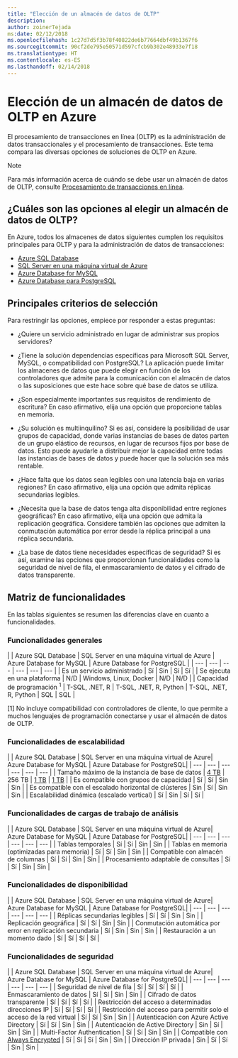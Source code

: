 ```yaml
---
title: "Elección de un almacén de datos de OLTP"
description: 
author: zoinerTejada
ms:date: 02/12/2018
ms.openlocfilehash: 1c27d7d5f3b78f40822de6b77664dbf49b1367f6
ms.sourcegitcommit: 90cf2de795e50571d597cfcb9b302e48933e7f18
ms.translationtype: HT
ms.contentlocale: es-ES
ms.lasthandoff: 02/14/2018
---
```

# <a name="choosing-an-oltp-data-store-in-azure"></a>Elección de un almacén de datos de OLTP en Azure

El procesamiento de transacciones en línea (OLTP) es la administración de datos transaccionales y el procesamiento de transacciones. Este tema compara las diversas opciones de soluciones de OLTP en Azure.

> [!NOTE]
> Para más información acerca de cuándo se debe usar un almacén de datos de OLTP, consulte [Procesamiento de transacciones en línea](../scenarios/online-analytical-processing.md).

## <a name="what-are-your-options-when-choosing-an-oltp-data-store"></a>¿Cuáles son las opciones al elegir un almacén de datos de OLTP?

En Azure, todos los almacenes de datos siguientes cumplen los requisitos principales para OLTP y para la administración de datos de transacciones:

- [Azure SQL Database](/azure/sql-database/)
- [SQL Server en una máquina virtual de Azure](/azure/virtual-machines/windows/sql/virtual-machines-windows-sql-server-iaas-overview?toc=%2Fazure%2Fvirtual-machines%2Fwindows%2Ftoc.json)
- [Azure Database for MySQL](/azure/mysql/)
- [Azure Database para PostgreSQL](/azure/postgresql/)

## <a name="key-selection-criteria"></a>Principales criterios de selección

Para restringir las opciones, empiece por responder a estas preguntas:

- ¿Quiere un servicio administrado en lugar de administrar sus propios servidores?

- ¿Tiene la solución dependencias específicas para Microsoft SQL Server, MySQL, o compatibilidad con PostgreSQL? La aplicación puede limitar los almacenes de datos que puede elegir en función de los controladores que admite para la comunicación con el almacén de datos o las suposiciones que este hace sobre qué base de datos se utiliza.

- ¿Son especialmente importantes sus requisitos de rendimiento de escritura? En caso afirmativo, elija una opción que proporcione tablas en memoria. 

- ¿Su solución es multiinquilino? Si es así, considere la posibilidad de usar grupos de capacidad, donde varias instancias de bases de datos parten de un grupo elástico de recursos, en lugar de recursos fijos por base de datos. Esto puede ayudarle a distribuir mejor la capacidad entre todas las instancias de bases de datos y puede hacer que la solución sea más rentable.

- ¿Hace falta que los datos sean legibles con una latencia baja en varias regiones? En caso afirmativo, elija una opción que admita réplicas secundarias legibles.

- ¿Necesita que la base de datos tenga alta disponibilidad entre regiones geográficas? En caso afirmativo, elija una opción que admita la replicación geográfica. Considere también las opciones que admiten la conmutación automática por error desde la réplica principal a una réplica secundaria.

- ¿La base de datos tiene necesidades específicas de seguridad? Si es así, examine las opciones que proporcionan funcionalidades como la seguridad de nivel de fila, el enmascaramiento de datos y el cifrado de datos transparente.

## <a name="capability-matrix"></a>Matriz de funcionalidades

En las tablas siguientes se resumen las diferencias clave en cuanto a funcionalidades.

### <a name="general-capabilities"></a>Funcionalidades generales 
| | Azure SQL Database | SQL Server en una máquina virtual de Azure | Azure Database for MySQL | Azure Database for PostgreSQL |
| --- | --- | --- | --- | --- | --- |
| Es un servicio administrado | Sí | Sin  | Sí | Sí |
| Se ejecuta en una plataforma | N/D | Windows, Linux, Docker | N/D | N/D |
| Capacidad de programación <sup>1</sup> | T-SQL, .NET, R | T-SQL, .NET, R, Python | T-SQL, .NET, R, Python | SQL | SQL |

[1] No incluye compatibilidad con controladores de cliente, lo que permite a muchos lenguajes de programación conectarse y usar el almacén de datos de OLTP.

### <a name="scalability-capabilities"></a>Funcionalidades de escalabilidad
| | Azure SQL Database | SQL Server en una máquina virtual de Azure| Azure Database for MySQL | Azure Database for PostgreSQL|
| --- | --- | --- | --- | --- | --- |
| Tamaño máximo de la instancia de base de datos | [4 TB](/azure/sql-database/sql-database-resource-limits) | 256 TB | [1 TB](/azure/mysql/concepts-limits) | [1 TB](/azure/postgresql/concepts-limits) |
| Es compatible con grupos de capacidad  | Sí | Sí | Sin  | Sin  |
| Es compatible con el escalado horizontal de clústeres  | Sin  | Sí | Sin  | Sin  |
| Escalabilidad dinámica (escalado vertical)  | Sí | Sin  | Sí | Sí |

### <a name="analytic-workload-capabilities"></a>Funcionalidades de cargas de trabajo de análisis
| | Azure SQL Database | SQL Server en una máquina virtual de Azure| Azure Database for MySQL | Azure Database for PostgreSQL|
| --- | --- | --- | --- | --- | --- | 
| Tablas temporales | Sí | Sí | Sin  | Sin  |
| Tablas en memoria (optimizadas para memoria) | Sí | Sí | Sin  | Sin  |
| Compatible con almacén de columnas | Sí | Sí | Sin  | Sin  |
| Procesamiento adaptable de consultas | Sí | Sí | Sin  | Sin  |

### <a name="availability-capabilities"></a>Funcionalidades de disponibilidad
| | Azure SQL Database | SQL Server en una máquina virtual de Azure| Azure Database for MySQL | Azure Database for PostgreSQL|
| --- | --- | --- | --- | --- | --- | 
| Réplicas secundarias legibles | Sí | Sí | Sin  | Sin  | 
| Replicación geográfica | Sí | Sí | Sin  | Sin  | 
| Conmutación automática por error en replicación secundaria | Sí | Sin  | Sin  | Sin |
| Restauración a un momento dado | Sí | Sí | Sí | Sí |

### <a name="security-capabilities"></a>Funcionalidades de seguridad
| | Azure SQL Database | SQL Server en una máquina virtual de Azure| Azure Database for MySQL | Azure Database for PostgreSQL|
| --- | --- | --- | --- | --- | --- | 
| Seguridad de nivel de fila | Sí | Sí | Sí | Sí |
| Enmascaramiento de datos | Sí | Sí | Sin  | Sin  |
| Cifrado de datos transparente | Sí | Sí | Sí | Sí |
| Restricción del acceso a determinadas direcciones IP | Sí | Sí | Sí | Sí |
| Restricción del acceso para permitir solo el acceso de la red virtual | Sí | Sí | Sin  | Sin  |
| Autenticación con Azure Active Directory | Sí | Sí | Sin  | Sin  |
| Autenticación de Active Directory | Sin  | Sí | Sin  | Sin  |
| Multi-Factor Authentication | Sí | Sí | Sin  | Sin  |
| Compatible con [Always Encrypted](/sql/relational-databases/security/encryption/always-encrypted-database-engine) | Sí | Sí | Sí | Sin  | Sin  |
| Dirección IP privada | Sin  | Sí | Sí | Sin  | Sin  |

